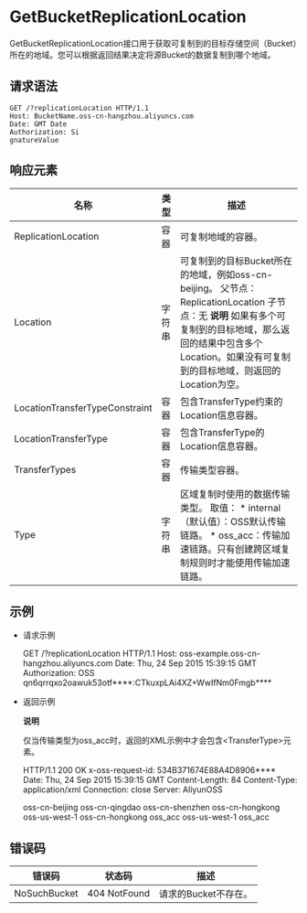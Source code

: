 GetBucketReplicationLocation 
=================================================

GetBucketReplicationLocation接口用于获取可复制到的目标存储空间（Bucket）所在的地域。您可以根据返回结果决定将源Bucket的数据复制到哪个地域。

请求语法 
-------------------------

    GET /?replicationLocation HTTP/1.1
    Host: BucketName.oss-cn-hangzhou.aliyuncs.com 
    Date: GMT Date
    Authorization: Si 
    gnatureValue



响应元素 
-------------------------



|               名称               | 类型  |                                                                                                       描述                                                                                                        |
|--------------------------------|-----|-----------------------------------------------------------------------------------------------------------------------------------------------------------------------------------------------------------------|
| ReplicationLocation            | 容器  | 可复制地域的容器。                                                                                                                                                                                                       |
| Location                       | 字符串 | 可复制到的目标Bucket所在的地域，例如oss-cn-beijing。 父节点：ReplicationLocation 子节点：无 **说明** 如果有多个可复制到的目标地域，那么返回的结果中包含多个Location。如果没有可复制到的目标地域，则返回的Location为空。                     |
| LocationTransferTypeConstraint | 容器  | 包含TransferType约束的Location信息容器。                                                                                                                                                                                  |
| LocationTransferType           | 容器  | 包含TransferType的Location信息容器。                                                                                                                                                                                    |
| TransferTypes                  | 容器  | 传输类型容器。                                                                                                                                                                                                         |
| Type                           | 字符串 | 区域复制时使用的数据传输类型。 取值： * internal（默认值）：OSS默认传输链路。   * oss_acc：传输加速链路。只有创建跨区域复制规则时才能使用传输加速链路。    |



示例 
-----------------------

* 请求示例

  




    GET /?replicationLocation HTTP/1.1
    Host: oss-example.oss-cn-hangzhou.aliyuncs.com 
    Date: Thu, 24 Sep 2015 15:39:15 GMT
    Authorization: OSS qn6qrrqxo2oawuk53otf****:CTkuxpLAi4XZ+WwIfNm0Fmgb****



* 返回示例

  **说明**

  仅当传输类型为oss_acc时，返回的XML示例中才会包含\<TransferType\>元素。
  




    HTTP/1.1 200 OK
    x-oss-request-id: 534B371674E88A4D8906****
    Date: Thu, 24 Sep 2015 15:39:15 GMT
    Content-Length: 84
    Content-Type: application/xml Connection: close
    Server: AliyunOSS
    
    <?xml version="1.0" ?>
    <ReplicationLocation>
      <Location>oss-cn-beijing</Location>
      <Location>oss-cn-qingdao</Location>
      <Location>oss-cn-shenzhen</Location>
      <Location>oss-cn-hongkong</Location>
      <Location>oss-us-west-1</Location>
      <LocationTransferTypeConstraint>
        <LocationTransferType>
          <Location>oss-cn-hongkong</Location>
            <TransferTypes>
              <Type>oss_acc</Type>          
            </TransferTypes>
          </LocationTransferType>
          <LocationTransferType>
            <Location>oss-us-west-1</Location>
            <TransferTypes>
              <Type>oss_acc</Type>
            </TransferTypes>
          </LocationTransferType>
        </LocationTransferTypeConstraint>
      </ReplicationLocation>



错误码 
------------------------



|     错误码      |     状态码      |      描述       |
|--------------|--------------|---------------|
| NoSuchBucket | 404 NotFound | 请求的Bucket不存在。 |





